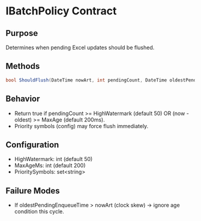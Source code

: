 # IBatchPolicy Contract

## Purpose

Determines when pending Excel updates should be flushed.

## Methods

```csharp
bool ShouldFlush(DateTime nowArt, int pendingCount, DateTime oldestPendingEnqueueTime);
```

## Behavior

- Return true if pendingCount >= HighWatermark (default 50) OR (now - oldest) >= MaxAge (default 200ms).
- Priority symbols (config) may force flush immediately.

## Configuration

- HighWatermark: int (default 50)
- MaxAgeMs: int (default 200)
- PrioritySymbols: set&lt;string&gt;

## Failure Modes

- If oldestPendingEnqueueTime > nowArt (clock skew) → ignore age condition this cycle.
